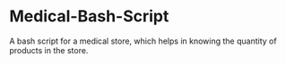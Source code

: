 # Medical-Bash-Script
A bash script for a medical store, which helps in knowing the quantity of products in the store.
